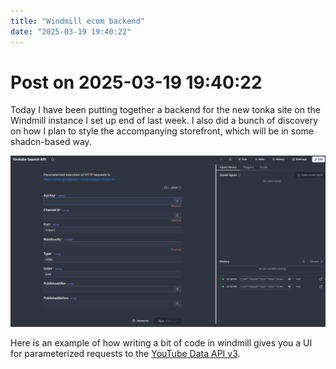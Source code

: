 ```yaml
---
title: "Windmill ecom backend"
date: "2025-03-19 19:40:22"
---
```


# Post on 2025-03-19 19:40:22

Today I have been putting together a backend for the new tonka site on the Windmill instance I set up end of last week. I also did a bunch of discovery on how I plan to style the accompanying storefront, which will be in some shadcn-based way.

<img alt="windmill screenshot" src="../images/mill-yt.png" width=800 />

Here is an example of how writing a bit of code in windmill gives you a UI for parameterized requests to the [YouTube Data API v3](https://developers.google.com/youtube/v3/docs/search).
